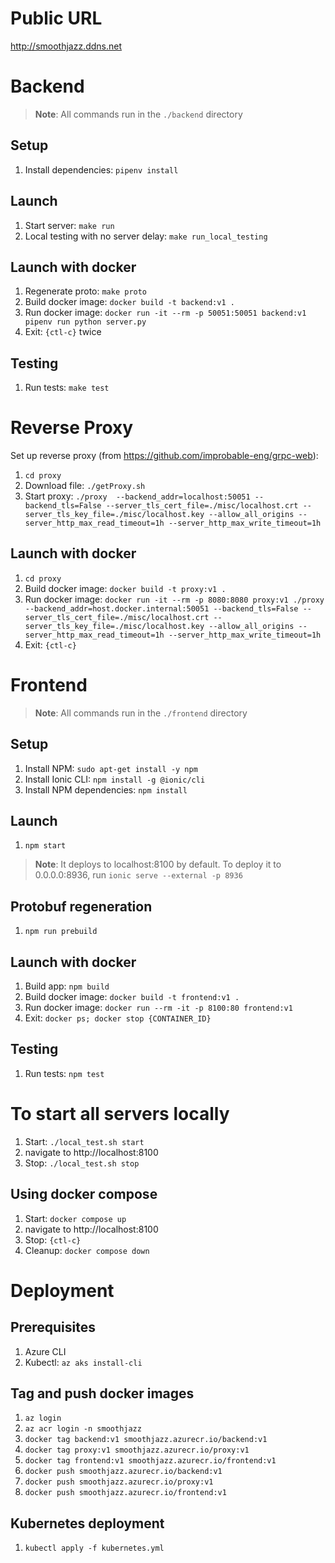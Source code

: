 # Public URL

http://smoothjazz.ddns.net

# Backend

> **Note**: All commands run in the `./backend` directory

## Setup

1. Install dependencies: `pipenv install`

## Launch

1. Start server: `make run`
1. Local testing with no server delay: `make run_local_testing`

## Launch with docker

1. Regenerate proto: `make proto`
2. Build docker image: `docker build -t backend:v1 .`
3. Run docker image: `docker run -it --rm -p 50051:50051 backend:v1 pipenv run python server.py`
4. Exit: `{ctl-c}` twice

## Testing

1. Run tests: `make test`

# Reverse Proxy
Set up reverse proxy (from https://github.com/improbable-eng/grpc-web):
1. `cd proxy`
2. Download file: `./getProxy.sh`
3. Start proxy: `./proxy  --backend_addr=localhost:50051 --backend_tls=False --server_tls_cert_file=./misc/localhost.crt --server_tls_key_file=./misc/localhost.key --allow_all_origins --server_http_max_read_timeout=1h --server_http_max_write_timeout=1h`

## Launch with docker

1. `cd proxy`
2. Build docker image: `docker build -t proxy:v1 .`
3. Run docker image: `docker run -it --rm -p 8080:8080 proxy:v1 ./proxy --backend_addr=host.docker.internal:50051 --backend_tls=False --server_tls_cert_file=./misc/localhost.crt --server_tls_key_file=./misc/localhost.key --allow_all_origins --server_http_max_read_timeout=1h --server_http_max_write_timeout=1h`
4. Exit: `{ctl-c}`

# Frontend

> **Note**: All commands run in the `./frontend` directory

## Setup

1. Install NPM: `sudo apt-get install -y npm`
2. Install Ionic CLI: `npm install -g @ionic/cli`
3. Install NPM dependencies: `npm install`

## Launch

1. `npm start`

> **Note**: It deploys to localhost:8100 by default. To deploy it to 0.0.0.0:8936, run `ionic serve --external -p 8936`

## Protobuf regeneration

1. `npm run prebuild`

## Launch with docker

1. Build app: `npm build`
2. Build docker image: `docker build -t frontend:v1 .`
3. Run docker image: `docker run --rm -it -p 8100:80 frontend:v1`
4. Exit: `docker ps; docker stop {CONTAINER_ID}`

## Testing

1. Run tests: `npm test`

# To start all servers locally

1. Start: `./local_test.sh start`
2. navigate to http://localhost:8100
3. Stop: `./local_test.sh stop`

## Using docker compose

1. Start: `docker compose up`
2. navigate to http://localhost:8100
3. Stop: `{ctl-c}`
4. Cleanup: `docker compose down`

# Deployment

## Prerequisites

1. Azure CLI
2. Kubectl: `az aks install-cli`

## Tag and push docker images

1. `az login`
2. `az acr login -n smoothjazz`
3. `docker tag backend:v1 smoothjazz.azurecr.io/backend:v1`
4. `docker tag proxy:v1 smoothjazz.azurecr.io/proxy:v1`
5. `docker tag frontend:v1 smoothjazz.azurecr.io/frontend:v1`
6. `docker push smoothjazz.azurecr.io/backend:v1`
7. `docker push smoothjazz.azurecr.io/proxy:v1`
8. `docker push smoothjazz.azurecr.io/frontend:v1`

## Kubernetes deployment

1. `kubectl apply -f kubernetes.yml`
